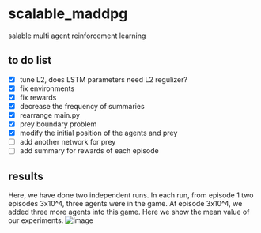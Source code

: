 # scalable_maddpg
salable multi agent reinforcement learning

## to do list
- [x] tune L2, does LSTM parameters need L2 regulizer?
- [x] fix environments
- [x] fix rewards
- [x] decrease the frequency of summaries
- [x] rearrange main.py
- [x] prey boundary problem
- [x] modify the initial position of the agents and prey
- [ ] add another network for prey
- [ ] add summary for rewards of each episode

## results
Here, we have done two independent runs. In each run, from episode 1 two episodes 3x10^4, three agents were in the game. At episode 3x10^4, we added three more agents into this game. Here we show the mean value of our experiments. 
![image](https://github.com/livey/scalable_maddpg/blob/master/Notes/fig1.png)
